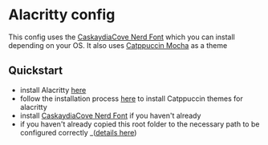# Alacritty config
This config uses the [CaskaydiaCove Nerd Font](https://github.com/ryanoasis/nerd-fonts/releases/download/v2.2.2/CascadiaCode.zip) which you can install depending on your OS.
It also uses [Catppuccin Mocha](https://github.com/catppuccin/alacritty) as a theme 

## Quickstart
 - install Alacritty [here](https://alacritty.org/#Installation)
 - follow the installation process [here](https://github.com/catppuccin/alacritty) to install Catppuccin themes for alacritty
 - install [CaskaydiaCove Nerd Font](https://github.com/ryanoasis/nerd-fonts/releases/download/v2.2.2/CascadiaCode.zip) if you haven't already
 - if you haven't already copied this root folder to the necessary path to be configured correctly _([details here](https://github.com/alacritty/alacritty#configuration))
